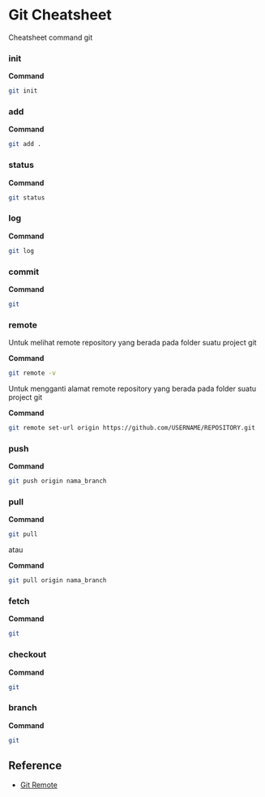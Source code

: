 # Git Cheatsheet

Cheatsheet command git

### init

**Command**

``` bash
git init
```

### add

**Command**

``` bash
git add .
```
### status

**Command**

``` bash
git status
```

### log

**Command**

``` bash
git log
```

### commit

**Command**

``` bash
git 
```

### remote

Untuk melihat remote repository yang berada pada folder suatu project git 

**Command**

``` bash
git remote -v
```

Untuk mengganti alamat remote repository yang berada pada folder suatu project git 

**Command**

``` bash
git remote set-url origin https://github.com/USERNAME/REPOSITORY.git
```


### push

**Command**

``` bash
git push origin nama_branch 
```

### pull

**Command**

``` bash
git pull 
```
atau 

**Command**

``` bash
git pull origin nama_branch 
```

### fetch

**Command**

``` bash
git 
```

### checkout

**Command**

``` bash
git 
```

### branch

**Command**

``` bash
git 
```

## Reference

- [Git Remote](https://help.github.com/articles/changing-a-remote-s-url/)
